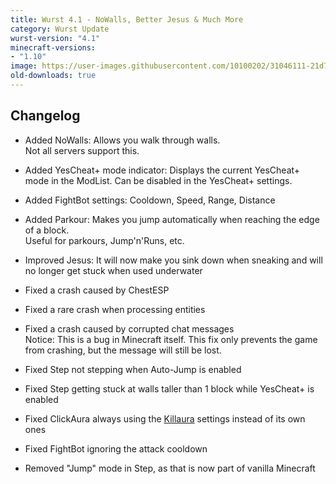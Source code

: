 ```yaml
---
title: Wurst 4.1 - NoWalls, Better Jesus & Much More
category: Wurst Update
wurst-version: "4.1"
minecraft-versions:
- "1.10"
image: https://user-images.githubusercontent.com/10100202/31046111-21d79936-a5f3-11e7-9dc5-a86a832e0368.jpg
old-downloads: true
---
```

## Changelog

- Added NoWalls: Allows you walk through walls.  
  Not all servers support this.

- Added YesCheat+ mode indicator: Displays the current YesCheat+ mode in the ModList. Can be disabled in the YesCheat+ settings.

- Added FightBot settings: Cooldown, Speed, Range, Distance

- Added Parkour: Makes you jump automatically when reaching the edge of a block.  
  Useful for parkours, Jump'n'Runs, etc.

- Improved Jesus: It will now make you sink down when sneaking and will no longer get stuck when used underwater



- Fixed a crash caused by ChestESP

- Fixed a rare crash when processing entities

- Fixed a crash caused by corrupted chat messages  
  Notice: This is a bug in Minecraft itself. This fix only prevents the game from crashing, but the message will still be lost.

- Fixed Step not stepping when Auto-Jump is enabled

- Fixed Step getting stuck at walls taller than 1 block while YesCheat+ is enabled

- Fixed ClickAura always using the [Killaura](https://wurst.wiki/killaura) settings instead of its own ones

- Fixed FightBot ignoring the attack cooldown

- Removed "Jump" mode in Step, as that is now part of vanilla Minecraft
